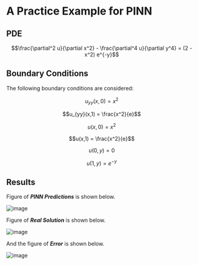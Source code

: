 # A Practice Example for PINN

## PDE

$$\frac{\partial^2 u}{\partial x^2} - \frac{\partial^4 u}{\partial y^4} = (2 - x^2) e^{-y}$$

## Boundary Conditions

The following boundary conditions are considered:

$$u_{yy}(x,0) = x^2$$

$$u_{yy}(x,1) = \frac{x^2}{e}$$

$$u(x,0) = x^2$$

$$u(x,1) = \frac{x^2}{e}$$

$$u(0,y) = 0$$

$$u(1,y) = e^{-y}$$

## Results

Figure of ***PINN Predictions*** is shown below.

![image](https://user-images.githubusercontent.com/62187390/136612467-68324140-f9e9-4587-8587-60086254120d.png)

Figure of ***Real Solution*** is shown below.

![image](https://user-images.githubusercontent.com/62187390/136612531-7d971589-4465-4702-8637-183492188222.png)

And the figure of ***Error*** is shown below.

![image](https://user-images.githubusercontent.com/62187390/136612531-7d971589-4465-4702-8637-183492188222.png)
